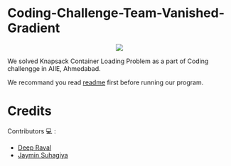 # Coding-Challenge-Team-Vanished-Gradient
<p align="center"><img src="https://github.com/imdeep2905/Coding-Challenge-Team-Vanished-Gradient/blob/master/readme_gif.gif"></p>
We solved Knapsack Container Loading Problem as a part of Coding challengge in AIIE, Ahmedabad.

We recommand you read [readme](https://github.com/imdeep2905/Coding-Challenge-Team-Vanished-Gradient/blob/master/Readme.txt) first before running our program.

# Credits

Contributors :computer: : 
   * [Deep Raval](https://github.com/imdeep2905)
   * [Jaymin Suhagiya](https://github.com/jayminSuhagiya)

